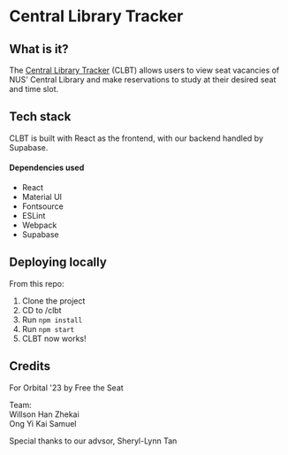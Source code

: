 # Central Library Tracker


## What is it?

The [Central Library Tracker](https://free-the-seat.vercel.app) (CLBT) allows users to view seat vacancies of NUS' Central Library and make reservations to study at their desired seat and time slot.


## Tech stack

CLBT is built with React as the frontend, with our backend handled by Supabase.

#### Dependencies used
- React
- Material UI
- Fontsource
- ESLint
- Webpack
- Supabase


## Deploying locally

From this repo:
1. Clone the project
2. CD to /clbt
3. Run <code>npm install</code>
4. Run <code>npm start</code>
5. CLBT now works!


## Credits

For Orbital '23 by Free the Seat 

Team:<br>
Willson Han Zhekai<br>
Ong Yi Kai Samuel

Special thanks to our advsor, Sheryl-Lynn Tan
